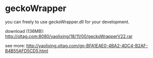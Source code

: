# geckoWrapper
you can freely to use geckoWrapper.dll for your development.

download (136MB):  http://oltag.com:8080/yaolixing/18/11/00/geckoWrapperV22.rar

see more: http://yaolixing.oltag.com/gn-BFA1EAE0-4BA2-4DC4-B2AF-B4B55AFD5CD5.html
